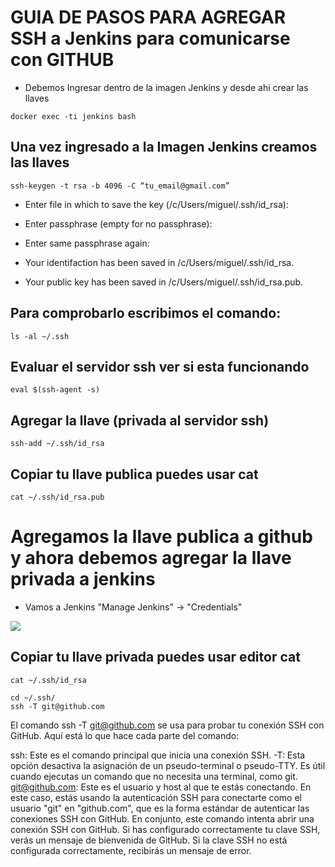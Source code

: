 # GUIA DE PASOS PARA AGREGAR SSH a Jenkins para comunicarse con GITHUB

- Debemos Ingresar dentro de la imagen Jenkins y desde ahi crear las llaves

```shell
docker exec -ti jenkins bash
```

## Una vez ingresado a la Imagen Jenkins creamos las llaves

```shell
ssh-keygen -t rsa -b 4096 -C “tu_email@gmail.com”
```

- Enter file in which to save the key (/c/Users/miguel/.ssh/id_rsa):
- Enter passphrase (empty for no passphrase):
- Enter same passphrase again:

- Your identifaction has been saved in /c/Users/miguel/.ssh/id_rsa.
- Your public key has been saved in /c/Users/miguel/.ssh/id_rsa.pub.


## Para comprobarlo escribimos el comando:

```shell
ls -al ~/.ssh
```
## Evaluar el servidor ssh ver si esta funcionando

```shell
eval $(ssh-agent -s)
```

## Agregar la llave (privada al servidor ssh)

```shell
ssh-add ~/.ssh/id_rsa
```
## Copiar tu llave publica puedes usar cat

```shell
cat ~/.ssh/id_rsa.pub
```


# Agregamos la llave publica a github y ahora debemos agregar la llave privada a jenkins

- Vamos a Jenkins "Manage Jenkins" -> "Credentials"

<img src="./images/imagen1.png" />

## Copiar tu llave privada puedes usar editor cat

```shell
cat ~/.ssh/id_rsa
```
```shell
cd ~/.ssh/
ssh -T git@github.com

```
El comando ssh -T git@github.com se usa para probar tu conexión SSH con GitHub. Aquí está lo que hace cada parte del comando:

ssh: Este es el comando principal que inicia una conexión SSH.
-T: Esta opción desactiva la asignación de un pseudo-terminal o pseudo-TTY. Es útil cuando ejecutas un comando que no necesita una terminal, como git.
git@github.com: Este es el usuario y host al que te estás conectando. En este caso, estás usando la autenticación SSH para conectarte como el usuario "git" en "github.com", que es la forma estándar de autenticar las conexiones SSH con GitHub.
En conjunto, este comando intenta abrir una conexión SSH con GitHub. Si has configurado correctamente tu clave SSH, verás un mensaje de bienvenida de GitHub. Si la clave SSH no está configurada correctamente, recibirás un mensaje de error.

